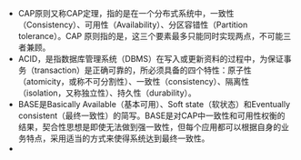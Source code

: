 * CAP原则又称CAP定理，指的是在一个分布式系统中，一致性（Consistency）、可用性（Availability）、分区容错性（Partition tolerance）。CAP 原则指的是，这三个要素最多只能同时实现两点，不可能三者兼顾。
* ACID，是指数据库管理系统（DBMS）在写入或更新资料的过程中，为保证事务（transaction）是正确可靠的，所必须具备的四个特性：原子性（atomicity，或称不可分割性）、一致性（consistency）、隔离性（isolation，又称独立性）、持久性（durability）。
* BASE是Basically Available（基本可用）、Soft state（软状态）和Eventually consistent（最终一致性）的简写。BASE是对CAP中一致性和可用性权衡的结果，契合性思想是即使无法做到强一致性，但每个应用都可以根据自身的业务特点，采用适当的方式来使得系统达到最终一致性。
* 
